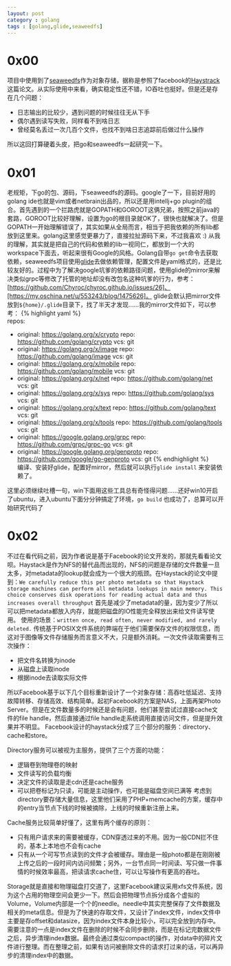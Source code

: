 ```yaml
---
layout: post
category : golang
tags : [golang,glide,seaweedfs]
---
```

# 0x00
项目中使用到了[seaweedfs](https://github.com/chrislusf/seaweedfs)作为对象存储，据称是参照了facebook的[Haystrack](https://www.usenix.org/legacy/event/osdi10/tech/full_papers/Beaver.pdf)这篇论文。从实际使用中来看，确实稳定性还不错，IO吞吐也挺好。但是还是存在几个问题：

+ 日志输出的比较少，遇到问题的时候往往无从下手
+ 偶尔遇到读写失败，同样看不到啥日志
+ 曾经莫名丢过一次几百个文件，也找不到啥日志追踪前后做过什么操作

所以这回打算硬着头皮，把go和seaweedfs一起研究一下。

# 0x01
老规矩，下go的包、源码，下seaweedfs的源码。google了一下，目前好用的golang ide也就是vim或者netbrain出品的，所以还是用intellj+go plugin的组合。首先遇到的一个拦路虎就是GOPATH和GOROOT这俩兄弟，按照之前java的套路，GOROOT比较好理解，设置为go的根目录就OK了，很快也就解决了。但是GOPATH一开始理解错误了，其实如果从全局而言，相当于把我依赖的所有lib都放到这里来。golang这里感觉更暴力了，直接拉扯源码下来，不过我喜欢 :)   从我的理解，其实就是把自己的代码和依赖的lib一视同仁，都放到一个大的workspace下面去，听起来很有Google的风格。Golang自带`go get`命令去获取依赖，seaweedfs项目使用[glide](https://github.com/bumptech/glide)去做依赖管理，配置文件是yaml格式的，还是比较友好的。过程中为了解决google坑爹的依赖路径问题，使用glide的mirror来解决类似grpc等修改了托管的地址却没有改包名这种坑爹的行为，参考：[https://github.com/Chyroc/chyroc.github.io/issues/26]、[https://my.oschina.net/u/553243/blog/1475626]。 glide会默认把mirror文件放到`${home}/.glide`目录下，找了半天才发现……我的mirror文件如下，可以参考：
{% highlight yaml %}        
repos:
- original: https://golang.org/x/crypto
  repo: https://github.com/golang/crypto
  vcs: git
- original: https://golang.org/x/image
  repo: https://github.com/golang/image
  vcs: git
- original: https://golang.org/x/mobile
  repo: https://github.com/golang/mobile
  vcs: git
- original: https://golang.org/x/net
  repo: https://github.com/golang/net
  vcs: git
- original: https://golang.org/x/sys
  repo: https://github.com/golang/sys
  vcs: git
- original: https://golang.org/x/text
  repo: https://github.com/golang/text
  vcs: git
- original: https://golang.org/x/tools
  repo: https://github.com/golang/tools
  vcs: git
- original: https://google.golang.org/grpc
  repo: https://github.com/grpc/grpc-go
  vcs: git
- original: https://google.golang.org/genproto
  repo: https://github.com/google/go-genproto
  vcs: git
{% endhighlight %}        
编译、安装好glide，配置好mirror，然后就可以执行`glide install` 来安装依赖了。

这里必须继续吐槽一句，win下面用这些工具总有奇怪得问题……还好win10开启了ubuntu，进入ubuntu下面分分钟搞定了环境，`go build` 也成功了，总算可以开始研究代码了

# 0x02
不过在看代码之前，因为作者说是基于Facebook的论文开发的，那就先看看论文呗。Haystack是作为NFS的替代品而出现的，NFS的问题是存储的文件数量一旦太多，对metadata的lookup就会成为一个很大的瓶颈。在Haystack的论文中提到：`We carefully reduce this per photo metadata so that Haystack storage machines can perform all metadata lookups in main memory. This choice conserves disk operations for reading actual data and thus increases overall throughput` 首先是减少了metadata的量，因为变少了所以可以把metadata都放入内存，就能把磁盘的IO性能完全释放出来给文件读写使用。 使用的场景：`written once, read often, never modified, and rarely deleted.` 传统基于POSIX文件系统的弊端在于他们需要保存文件的权限信息，而这对于图像等文件存储服务而言意义不大，只是额外消耗。一次文件读取需要有三次操作：

+ 把文件名转换为inode
+ 从磁盘上读取inode
+ 根据inode去读取实际文件

所以Facebook基于以下几个目标重新设计了一个对象存储：高吞吐低延迟、支持故障转移、存储高效、结构简单。起初Facebook的方案是NAS，上面再架Photo Server。但是在文件数量多的时候还是会有问题，他们甚至尝试过直接cache文件的file handle，然后直接通过file handle走系统调用直接访问文件，但是提升效果并不明显。
Facebook设计的haystack分成了三个部分的服务：directory、cache和store。


Directory服务可以被视为主服务，提供了三个方面的功能：

+ 逻辑卷到物理卷的映射
+ 文件读写的负载均衡
+ 决定文件的读取是走cdn还是cache服务
+ 可以把卷标记为只读，可能是主动操作，也可能是磁盘空间已满等
考虑到directory要存储大量信息，这里他们采用了PHP+memcache的方案，缓存中的entry当节点下线的时候被摘除，上线的时候重新注册上来。


Cache服务比较简单好懂了，这里有两个缓存的原则：

+ 只有用户请求来的需要被缓存，CDN穿透过来的不用。因为一般CDN拦不住的，基本上本地也不会有cache
+ 只有从一个可写节点读到的文件才会被缓存。理由是一般photo都是在刚刚被上传之后的一段时间内访问频繁；另外，一台节点同一时间读、写只做一件事情的时候效率最高，把读请求cache住，可以让写操作有更高的吞吐。

Storage就是直接和物理磁盘打交道了，这里Facebook建议采用xfs文件系统，因为这个占用的物理空间会更少一下。然后会把物理节点拆分成各个虚拟的Volume，Volume内部是一个个的needle。needle中其实完整保存了文件数据及相关的meta信息。但是为了快速的存取文件，又设计了index文件，index文件中主要是存offset和datasize，因为index文件本身比较小，可以完全放到内存中。需要注意的一点是index文件在删除的时候不会同步删除，而是在标记完数据文件之后，异步清理index数据。最终会通过类似compact的操作，对data中的碎片文件进行整理。而在整理之前，如果有访问被删除文件的请求打过来的话，可以再异步的清理index中的数据。
